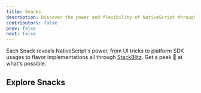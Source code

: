 ```yaml
---
title: Snacks
description: Discover the power and flexibility of NativeScript through our curated selection of 'Snacks' - bite-sized projects designed to inspire and educate.
contributors: false
prev: false
next: false
---
```


Each Snack reveals NativeScript's power, from UI tricks to platform SDK usages to flavor implementations all through [StackBlitz](https://stackblitz.com/). Get a peek 👀 at what's possible.

## Explore Snacks

<script lang="ts" setup>
  const snacks = [
  {
    id: 1,
    title: "Spaceman using just TypeScript",
    href: "https://stackblitz.com/edit/nativescript-spaceman-transition-example?file=app%2Fspace-view.xml",
    description: "Shared Element Transitions using TypeScript.",
    categories: [
      {
        title: "Shared Elements",
        href: "https://docs.nativescript.org/guide/shared-element-transitions",
      },
      {
        title: "TypeScript",
        href: "https://docs.nativescript.org/tutorials/build-a-master-detail-app-with-plain-typescript",
      },
    ],
    videoUrl: "https://youtube.com/embed/hHqlEbU8o2o?si=7SgSCaNuqtRB9-ej",
    videoTitle: "Spaceman using just TypeScript",
  },
  {
    id: 2,
    title: "Spaceman using just Vue 3",
    href: "https://stackblitz.com/edit/nativescript-vue3-spaceman-transition-example?file=app%2Fcomponents%2FSpaceView.vue",
    description: "Shared Element Transitions using Vue 3.",
    categories: [
      {
        title: "Shared Elements",
        href: "https://docs.nativescript.org/guide/shared-element-transitions",
      },
      {
        title: "Vue",
        href: "https://nativescript-vue.org",
      },
    ],
    videoUrl: "https://youtube.com/embed/hHqlEbU8o2o?si=7SgSCaNuqtRB9-ej",
    videoTitle: "Spaceman using just Vue 3",
  },
  {
    id: 3,
    title: "Music Player UI",
    href: "https://stackblitz.com/edit/nativescript-music-player-transition-example?file=app%2Fmain-view.xml",
    description: "Music Player UI with Shared Element Transitions.",
    categories: [
      {
        title: "Shared Elements",
        href: "https://docs.nativescript.org/guide/shared-element-transitions",
      },
      {
        title: "TypeScript",
        href: "https://docs.nativescript.org/tutorials/build-a-master-detail-app-with-plain-typescript",
      },
    ],
    videoUrl: "https://youtube.com/embed/KatL9m7E2XI?feature=share",
    videoTitle: "Music Player UI",
  },
  {
    id: 4,
    title: "Reflective UI",
    href: "https://stackblitz.com/edit/nativescript-reflective-ui?file=src%2Fapp%2Fitem%2Fitems.component.ts",
    description:
      "Using iOS AVCaptureSession to create live reflective UI mask. Try with your phone in Dark Mode, it's neat!",
    categories: [
      {
        title: "iOS AVCaptureSession",
        href: "https://developer.apple.com/documentation/avfoundation/avcapturesession?language=objc",
      },
    ],
    videoUrl: "https://youtube.com/embed/rbF6mYfwnck",
    videoTitle: "NativeScript Reflective UI",
  },
  {
    id: 5,
    title: "Day Night Switch",
    hrefs: [
      {
        title: "Angular",
        href: "https://stackblitz.com/edit/nativescript-daynightswitch-angular?file=src%2Fapp%2Fexample.component.html",
      },
      {
        title: "React",
        href: "https://stackblitz.com/edit/nativescript-daynightswitch-react?file=src%2Fcomponents%2FHome.tsx",
      },
      {
        title: "Solid",
        href: "https://stackblitz.com/edit/nativescript-daynightswitch-solid?file=src%2Fcomponents%2Fhome.tsx",
      },
      {
        title: "Svelte",
        href: "https://stackblitz.com/edit/nativescript-daynightswitch-svelte?file=src%2Fcomponents%2FHome.svelte",
      },
      {
        title: "Vue",
        href: "https://stackblitz.com/edit/nativescript-daynightswitch-vue?file=src%2Fcomponents%2FHome.vue",
      },
    ],
    description: "Custom NativeScript Day/Night Switch.",
    categories: [
      {
        title: "Angular",
        href: "https://angular.dev",
      },
      {
        title: "React",
        href: "https://react.dev",
      },
      {
        title: "Solid",
        href: "https://www.solidjs.com",
      },
      {
        title: "Svelte",
        href: "https://svelte.dev",
      },
      {
        title: "Vue",
        href: "https://vuejs.org",
      },
    ],
    videoUrl: "https://youtube.com/embed/8kb7ObVOJIg?feature=share",
    videoTitle: "Day Night Switch",
  },
  {
    id: 6,
    title: "Tetris Game with Vue 3",
    href: "https://stackblitz.com/edit/ns-tetris?file=src%2Fcomponents%2FHome.vue",
    description: "Tetris Game with Vue 3.",
    categories: [
      {
        title: "Vue",
        href: "https://nativescript-vue.org",
      },
    ],
    videoUrl: "https://youtube.com/embed/To_bycK6BGY",
    videoTitle: "A Tetris Game built with Vue 3",
  },
  {
    id: 7,
    title: "iOS Recognize Text from an Image",
    href: "https://stackblitz.com/edit/nativescript-text-from-image?file=src%2Fapp%2Fhome%2Fhome.component.ts",
    description: "Recognizing text from an Image on iOS.",
    categories: [
      {
        title: "Angular",
        href: "https://docs.nativescript.org/tutorials/build-a-master-detail-app-with-angular",
      },
      {
        title: "iOS Vision Framework",
        href: "https://developer.apple.com/documentation/vision?language=objc",
      },
    ],
    videoUrl: "https://youtube.com/embed/cCqqXezvfWs",
    videoTitle: "iOS Recognize Text from an Image",
  },
  {
    id: 8,
    title: "iOS PDFKit",
    href: "https://stackblitz.com/edit/nativescript-pdfview-via-ios-pdfkit?file=src%2Fapp%2Fnative-pdfview%2Fnative-pdfview.ts",
    description: "Generating and previewing PDFs using iOS PDFKit.",
    categories: [
      {
        title: "Angular",
        href: "https://docs.nativescript.org/tutorials/build-a-master-detail-app-with-angular",
      },
      {
        title: "iOS PDFKit",
        href: "https://developer.apple.com/documentation/pdfkit?language=objc",
      },
    ],
    videoUrl: "https://youtube.com/embed/ucmAXFaFbY0",
    videoTitle: "iOS PDFKit",
  },
  {
    id: 9,
    title: "PDF w/ WKWebView & AndroidPdfViewer",
    href: "https://stackblitz.com/edit/nativescript-pdfviewer?file=src%2Fapp%2Fnative-pdfview%2Findex.ios.ts",
    description: "Rendering PDF with WKWebView on iOS.",
    categories: [
      {
        title: "Angular",
        href: "https://docs.nativescript.org/tutorials/build-a-master-detail-app-with-angular",
      },
      {
        title: "iOS WKWebView",
        href: "https://developer.apple.com/documentation/webkit/wkwebview",
      },
      {
        title: "Gradle AndroidPdfViewer",
        href: "https://github.com/barteksc/AndroidPdfViewer",
      },
    ],
  },
  {
    id: 10,
    title: "Autogrow Textfield",
    href: "https://stackblitz.com/edit/nativescript-ng-textview-autogrow-vs-textfield?file=src%2Fapp%2Fitem%2Fitems.component.html",
    description: "Autogrowing Textfield as you type.",
    categories: [
      {
        title: "Angular",
        href: "https://docs.nativescript.org/tutorials/build-a-master-detail-app-with-angular",
      },
      {
        title: "TextView",
        href: "https://docs.nativescript.org/ui/text-view",
      },
    ],
  },
  {
    id: 11,
    title: "Text to Speech",
    href: "https://stackblitz.com/edit/nativescript-text-to-speech?file=src%2Fapp%2Fspeech%2Findex.ios.ts",
    description: "Simple Text to Speech.",
    categories: [
      {
        title: "Android TextToSpeech",
        href: "https://developer.android.com/reference/android/speech/tts/TextToSpeech",
      },
      {
        title: "iOS AVSpeechUtterance",
        href: "https://developer.apple.com/documentation/avfaudio/avspeechutterance?language=objc",
      },
    ],
  },
  {
    id: 12,
    title: "Battery Level Check",
    href: "https://stackblitz.com/edit/nativescript-battery-level-check?file=app%2Fbattery%2Findex.ios.ts",
    description: "Getting the current battery level.",
    categories: [
      {
        title: "Android Battery Monitoring",
        href: "https://developer.android.com/training/monitoring-device-state/battery-monitoring",
      },
      {
        title: "iOS UIDevice",
        href: "https://developer.apple.com/documentation/uikit/uidevice?language=objc",
      },
    ],
  },
  {
    id: 13,
    title: "Toggle Device Light",
    href: "https://stackblitz.com/edit/nativescript-torch?file=src%2Fapp%2Ftorch%2Findex.ios.ts",
    description: "Toggling the Device Light on and off.",
    categories: [
      {
        title: "Android CameraManager",
        href: "https://developer.android.com/reference/android/hardware/camera2/CameraManager",
      },
      {
        title: "iOS AVCaptureDevice",
        href: "https://developer.apple.com/documentation/avfoundation/avcapturedevice?language=objc",
      },
    ],
  },
  {
    id: 14,
    title: "Using local image assets",
    href: "https://stackblitz.com/edit/nativescript-local-image-asset?file=package.json,src%2Fapp%2Fitem%2Fitems.component.html",
    description: "Using local image assets.",
    categories: [
      {
        title: "Image",
        href: "https://docs.nativescript.org/ui/image",
      },
    ],
  },
  {
    id: 15,
    title: "Checkbox",
    href: "https://stackblitz.com/edit/nativescript-checkbox-example?file=src%2Fapp%2Fitem%2Fitems.component.html",
    description: "Using checkbox components.",
    categories: [
      {
        title: "CheckBox",
        href: "https://github.com/nstudio/nativescript-plugins/blob/main/packages/nativescript-checkbox/README.md",
      },
    ],
  },
  {
    id: 16,
    title: "Dropdown Menus",
    href: "https://stackblitz.com/edit/nativescript-dropdown-menus?file=src%2Fapp%2Fmenu-button%2Findex.ios.ts",
    description: "Using dropdown menus.",
    categories: [
      {
        title: "iOS UIMenu",
        href: "https://developer.apple.com/documentation/uikit/uimenu",
      },
      {
        title: "Android PopupMenu",
        href: "https://developer.android.com/reference/android/widget/PopupMenu",
      },
    ],
    videoUrl: "https://youtube.com/embed/0zE5OjiJTk8",
    videoTitle: "Using dropdown menus with NativeScript",
  },
  {
    id: 17,
    title: "Large Title Display on iOS",
    href: "https://stackblitz.com/edit/nativescript-ios-large-titles-angular?file=src%2Fapp%2Fitem%2Fitems.component.ts",
    description:
      "How to enable large title displays for iOS navigation with NativeScript using prefersLargeTitles property of UINavigationBar, accessible from every Frame.",
    categories: [
      {
        title: "iOS prefersLargeTitles",
        href: "https://developer.apple.com/documentation/uikit/uinavigationbar/2908999-preferslargetitles?language=objc",
      },
    ],
    videoUrl: "https://youtube.com/embed/bwgVIZSpZ00",
    videoTitle: "Enable large title displays for iOS Navigation",
  },
  {
    id: 18,
    title: "Hardware device volume",
    href: "https://stackblitz.com/edit/nativescript-device-volume?file=src%2Futils%2Fvolume.ts",
    description:
      "How to get the current device volume using NativeScript on iOS and Android.",
    categories: [
      {
        title: "iOS outputVolume",
        href: "https://developer.apple.com/documentation/avfaudio/avaudiosession/1616533-outputvolume?language=objc",
      },
      {
        title: "Android getStreamVolume",
        href: "https://developer.android.com/reference/android/media/AudioManager#getStreamVolume(int)",
      },
      {
        title: "Vue",
        href: "https://nativescript-vue.org",
      },
    ],
    videoUrl: "https://youtube.com/embed/1DR_9AZrMe4",
    videoTitle: "Adjusting hardware device volume with NativeScript",
  },
  {
    id: 19,
    title: "Top Bar Height",
    href: "https://stackblitz.com/edit/nativescript-topbar-height?file=src%2Fapp%2Futils%2Fdevice.ts",
    description:
      "How to check the top bar height with NativeScript on iOS and Android.",
    categories: [
      {
        title: "iOS statusBarManager",
        href: "https://developer.apple.com/documentation/uikit/uiwindowscene/3213943-statusbarmanager?language=objc",
      },
      {
        title: "iOS UINavigationBar",
        href: "https://developer.apple.com/documentation/uikit/uinavigationbar?language=objc",
      },
      {
        title: "Android Resources",
        href: "https://developer.android.com/guide/topics/resources/providing-resources",
      },
      {
        title: "Android bar height id",
        href: "https://android.googlesource.com/platform/frameworks/base/+/master/core/res/res/values/dimens_material.xml#39",
      },
    ],
    videoUrl: "https://youtube.com/embed/bXSyBTGJIlc",
    videoTitle: "Top Bar Height with NativeScript",
  },
  {
    id: 20,
    title: "iOS Spotlight Search",
    href: "https://stackblitz.com/edit/nativescript-ios-spotlight-search?file=src%2Fapp%2Fitem%2Fitem.service.ts",
    description:
      "How to allow app content to be searchable using iOS Core Spotlight.",
    categories: [
      {
        title: "iOS Core Spotlight",
        href: "https://developer.apple.com/documentation/corespotlight",
      },
    ],
    videoUrl: "https://youtube.com/embed/uzzMskFL5g8",
    videoTitle: "Use iOS Spotlight Search with NativeScript",
  },
  {
    id: 21,
    title: "Improve UX with NativeScript TouchManager",
    href: "https://stackblitz.com/edit/nativescript-touchmanager?file=src%2Fapp%2Futils.ts",
    description: "Instantly improve UX with NativeScript's TouchManager.",
    categories: [
      {
        title: "TouchManager",
        href: "https://docs.nativescript.org/guide/animations#touchmanager-8-2",
      },
    ],
    videoUrl: "https://youtube.com/embed/vAyGyuNFCbk",
    videoTitle: "Instantly improve UX with NativeScript's TouchManager",
  },
  {
    id: 22,
    title: "Tab Navigation with iOS and Android",
    href: "https://stackblitz.com/edit/nativescript-tab-nav-ng?file=src%2Fapp%2Ffeatures%2Fhome%2Fcomponents%2Fhome.component.html",
    description:
      "Example of how to configure tab navigation with lots of options.",
    categories: [
      {
        title: "Angular",
        href: "https://angular.dev",
      },
    ],
    videoUrl: "https://youtube.com/embed/-FPEdFE1XeM",
    videoTitle:
      "Example of how to configure tab navigation with lots of options.",
  },
  {
    id: 23,
    title: "Screen Snapshot",
    href: "https://stackblitz.com/edit/nativescript-screen-snapshot?file=src%2Fhome.component.html",
    description:
      "Example of how to take a snapshot of any view on screen.",
    categories: [
      {
        title: "iOS CALayer render",
        href: "https://developer.apple.com/documentation/quartzcore/calayer/render(in:)",
      },
      {
        title: "Android createBitmap",
        href: "https://developer.android.com/reference/android/graphics/Bitmap#createBitmap(android.graphics.Bitmap,%20int,%20int,%20int,%20int)",
      },
    ],
    videoUrl: "https://youtube.com/embed/ORp4y2tbJUA",
    videoTitle:
      "Screen Snapshot",
  },
];

</script>

<SnackList :snacks="snacks" />
